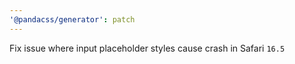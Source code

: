 ```yaml
---
'@pandacss/generator': patch
---
```


Fix issue where input placeholder styles cause crash in Safari `16.5`
